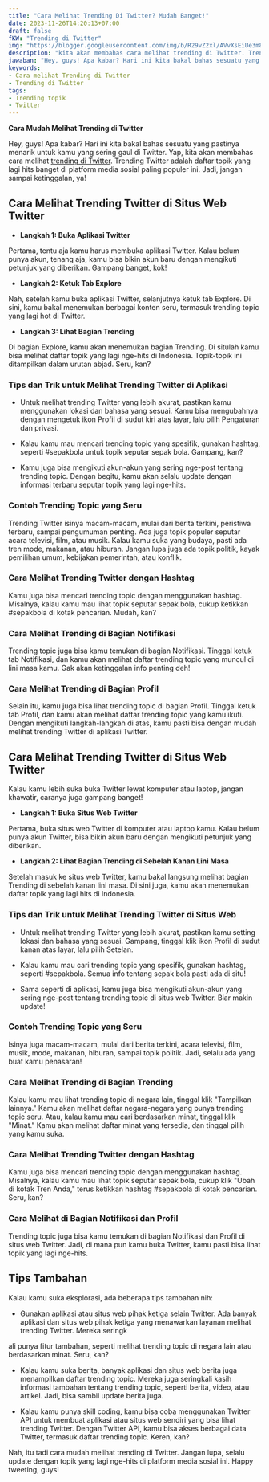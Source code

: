 ```yaml
---
title: "Cara Melihat Trending Di Twitter? Mudah Banget!"
date: 2023-11-26T14:20:13+07:00
draft: false
fKW: "Trending di Twitter"
img: "https://blogger.googleusercontent.com/img/b/R29vZ2xl/AVvXsEiUe3m81_yRgLC0eSyIzhoN9d8BB8iqTrUPRqZQWxhnFhRwQZp18wNHjNMi57NApNOZ0K1OtgL43YWjEVO00yTF1FARkJttSVaaAtJStDFlVXedRddiwGRuqezS0vqx81bD2FPu5BbJbCCPGEyNuNjoGqfMxjThsxS2BV1fCT-I04HfPhmq1hKdSii6JulN/s480/twitter.webp"
description: "kita akan membahas cara melihat trending di Twitter. Trending Twitter adalah daftar topik yang lagi hits banget di platform media sosial paling po.."
jawaban: "Hey, guys! Apa kabar? Hari ini kita bakal bahas sesuatu yang pastinya menarik untuk kamu yang sering gaul di Twitter. Yap, kita akan membahas cara melihat trending di Twitter. Trending Twitter adalah daftar topik yang lagi hits banget di platform media sosial paling populer ini. Jadi, jangan sampai ketinggalan, ya!"
keywords:
- Cara melihat Trending di Twitter
- Trending di Twitter
tags:
- Trending topik
- Twitter
---
```


**Cara Mudah Melihat Trending di Twitter**

Hey, guys! Apa kabar? Hari ini kita bakal bahas sesuatu yang pastinya menarik untuk kamu yang sering gaul di Twitter. Yap, kita akan membahas cara melihat [trending di Twitter](/). Trending Twitter adalah daftar topik yang lagi hits banget di platform media sosial paling populer ini. Jadi, jangan sampai ketinggalan, ya!

## Cara Melihat Trending Twitter di Situs Web Twitter

* **Langkah 1: Buka Aplikasi Twitter**

Pertama, tentu aja kamu harus membuka aplikasi Twitter. Kalau belum punya akun, tenang aja, kamu bisa bikin akun baru dengan mengikuti petunjuk yang diberikan. Gampang banget, kok!

* **Langkah 2: Ketuk Tab Explore**

Nah, setelah kamu buka aplikasi Twitter, selanjutnya ketuk tab Explore. Di sini, kamu bakal menemukan berbagai konten seru, termasuk trending topic yang lagi hot di Twitter.

* **Langkah 3: Lihat Bagian Trending**

Di bagian Explore, kamu akan menemukan bagian Trending. Di situlah kamu bisa melihat daftar topik yang lagi nge-hits di Indonesia. Topik-topik ini ditampilkan dalam urutan abjad. Seru, kan?

### **Tips dan Trik untuk Melihat Trending Twitter di Aplikasi**

- Untuk melihat trending Twitter yang lebih akurat, pastikan kamu menggunakan lokasi dan bahasa yang sesuai. Kamu bisa mengubahnya dengan mengetuk ikon Profil di sudut kiri atas layar, lalu pilih Pengaturan dan privasi.

- Kalau kamu mau mencari trending topic yang spesifik, gunakan hashtag, seperti #sepakbola untuk topik seputar sepak bola. Gampang, kan?

- Kamu juga bisa mengikuti akun-akun yang sering nge-post tentang trending topic. Dengan begitu, kamu akan selalu update dengan informasi terbaru seputar topik yang lagi nge-hits.

### **Contoh Trending Topic yang Seru**

Trending Twitter isinya macam-macam, mulai dari berita terkini, peristiwa terbaru, sampai pengumuman penting. Ada juga topik populer seputar acara televisi, film, atau musik. Kalau kamu suka yang budaya, pasti ada tren mode, makanan, atau hiburan. Jangan lupa juga ada topik politik, kayak pemilihan umum, kebijakan pemerintah, atau konflik.

### **Cara Melihat Trending Twitter dengan Hashtag**

Kamu juga bisa mencari trending topic dengan menggunakan hashtag. Misalnya, kalau kamu mau lihat topik seputar sepak bola, cukup ketikkan #sepakbola di kotak pencarian. Mudah, kan?

### **Cara Melihat Trending di Bagian Notifikasi**

Trending topic juga bisa kamu temukan di bagian Notifikasi. Tinggal ketuk tab Notifikasi, dan kamu akan melihat daftar trending topic yang muncul di lini masa kamu. Gak akan ketinggalan info penting deh!

### **Cara Melihat Trending di Bagian Profil**

Selain itu, kamu juga bisa lihat trending topic di bagian Profil. Tinggal ketuk tab Profil, dan kamu akan melihat daftar trending topic yang kamu ikuti. Dengan mengikuti langkah-langkah di atas, kamu pasti bisa dengan mudah melihat trending Twitter di aplikasi Twitter.

## Cara Melihat Trending Twitter di Situs Web Twitter

Kalau kamu lebih suka buka Twitter lewat komputer atau laptop, jangan khawatir, caranya juga gampang banget!

* **Langkah 1: Buka Situs Web Twitter**

Pertama, buka situs web Twitter di komputer atau laptop kamu. Kalau belum punya akun Twitter, bisa bikin akun baru dengan mengikuti petunjuk yang diberikan.

* **Langkah 2: Lihat Bagian Trending di Sebelah Kanan Lini Masa**

Setelah masuk ke situs web Twitter, kamu bakal langsung melihat bagian Trending di sebelah kanan lini masa. Di sini juga, kamu akan menemukan daftar topik yang lagi hits di Indonesia.

### **Tips dan Trik untuk Melihat Trending Twitter di Situs Web**

- Untuk melihat trending Twitter yang lebih akurat, pastikan kamu setting lokasi dan bahasa yang sesuai. Gampang, tinggal klik ikon Profil di sudut kanan atas layar, lalu pilih Setelan.

- Kalau kamu mau cari trending topic yang spesifik, gunakan hashtag, seperti #sepakbola. Semua info tentang sepak bola pasti ada di situ!

- Sama seperti di aplikasi, kamu juga bisa mengikuti akun-akun yang sering nge-post tentang trending topic di situs web Twitter. Biar makin update!

### **Contoh Trending Topic yang Seru**

Isinya juga macam-macam, mulai dari berita terkini, acara televisi, film, musik, mode, makanan, hiburan, sampai topik politik. Jadi, selalu ada yang buat kamu penasaran!

### **Cara Melihat Trending di Bagian Trending**

Kalau kamu mau lihat trending topic di negara lain, tinggal klik "Tampilkan lainnya." Kamu akan melihat daftar negara-negara yang punya trending topic seru. Atau, kalau kamu mau cari berdasarkan minat, tinggal klik "Minat." Kamu akan melihat daftar minat yang tersedia, dan tinggal pilih yang kamu suka.

### **Cara Melihat Trending Twitter dengan Hashtag**

Kamu juga bisa mencari trending topic dengan menggunakan hashtag. Misalnya, kalau kamu mau lihat topik seputar sepak bola, cukup klik "Ubah di kotak Tren Anda," terus ketikkan hashtag #sepakbola di kotak pencarian. Seru, kan?

### **Cara Melihat di Bagian Notifikasi dan Profil**

Trending topic juga bisa kamu temukan di bagian Notifikasi dan Profil di situs web Twitter. Jadi, di mana pun kamu buka Twitter, kamu pasti bisa lihat topik yang lagi nge-hits.

## **Tips Tambahan**

Kalau kamu suka eksplorasi, ada beberapa tips tambahan nih:

- Gunakan aplikasi atau situs web pihak ketiga selain Twitter. Ada banyak aplikasi dan situs web pihak ketiga yang menawarkan layanan melihat trending Twitter. Mereka seringk

ali punya fitur tambahan, seperti melihat trending topic di negara lain atau berdasarkan minat. Seru, kan?

- Kalau kamu suka berita, banyak aplikasi dan situs web berita juga menampilkan daftar trending topic. Mereka juga seringkali kasih informasi tambahan tentang trending topic, seperti berita, video, atau artikel. Jadi, bisa sambil update berita juga.

- Kalau kamu punya skill coding, kamu bisa coba menggunakan Twitter API untuk membuat aplikasi atau situs web sendiri yang bisa lihat trending Twitter. Dengan Twitter API, kamu bisa akses berbagai data Twitter, termasuk daftar trending topic. Keren, kan?

Nah, itu tadi cara mudah melihat trending di Twitter. Jangan lupa, selalu update dengan topik yang lagi nge-hits di platform media sosial ini. Happy tweeting, guys!